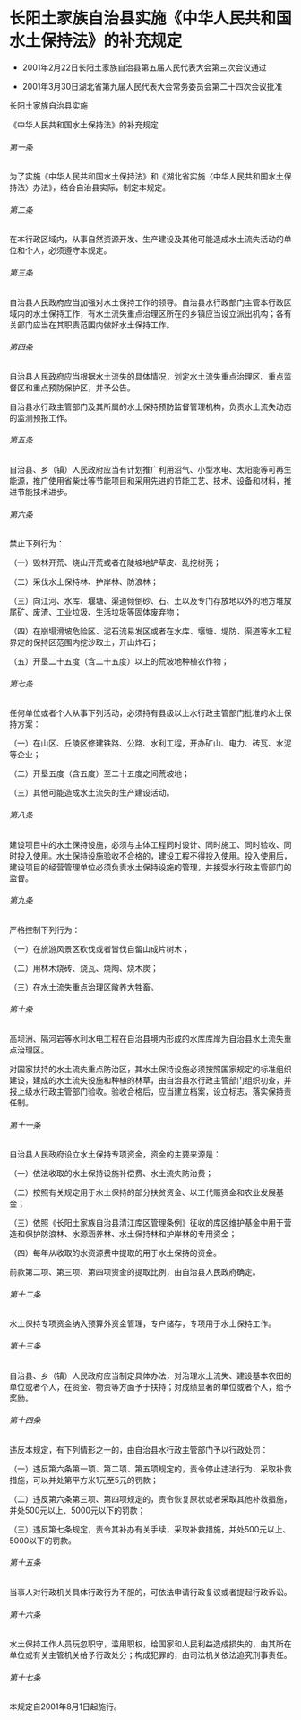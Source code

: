 # 长阳土家族自治县实施《中华人民共和国水土保持法》的补充规定

- 2001年2月22日长阳土家族自治县第五届人民代表大会第三次会议通过

- 2001年3月30日湖北省第九届人民代表大会常务委员会第二十四次会议批准

<!-- INFO END -->

长阳土家族自治县实施

《中华人民共和国水土保持法》的补充规定

###### 第一条

为了实施《中华人民共和国水土保持法》和《湖北省实施〈中华人民共和国水土保持法〉办法》，结合自治县实际，制定本规定。

###### 第二条

在本行政区域内，从事自然资源开发、生产建设及其他可能造成水土流失活动的单位和个人，必须遵守本规定。

###### 第三条

自治县人民政府应当加强对水土保持工作的领导。自治县水行政部门主管本行政区域内的水土保持工作，有水土流失重点治理区所在的乡镇应当设立派出机构；各有关部门应当在其职责范围内做好水土保持工作。

###### 第四条

自治县人民政府应当根据水土流失的具体情况，划定水土流失重点治理区、重点监督区和重点预防保护区，并予公告。

自治县水行政主管部门及其所属的水土保持预防监督管理机构，负责水土流失动态的监测预报工作。

###### 第五条

自治县、乡（镇）人民政府应当有计划推广利用沼气、小型水电、太阳能等可再生能源，推广使用省柴灶等节能项目和采用先进的节能工艺、技术、设备和材料，推进节能技术进步。

###### 第六条

禁止下列行为：

（一）毁林开荒、烧山开荒或者在陡坡地铲草皮、乱挖树蔸；

（二）采伐水土保持林、护岸林、防浪林；

（三）向江河、水库、堰塘、渠道倾倒砂、石、土以及专门存放地以外的地方堆放尾矿、废渣、工业垃圾、生活垃圾等固体废弃物；

（四）在崩塌滑坡危险区、泥石流易发区或者在水库、堰塘、堤防、渠道等水工程界定的保持区范围内挖沙取土，开山炸石；

（五）开垦二十五度（含二十五度）以上的荒坡地种植农作物；

###### 第七条

任何单位或者个人从事下列活动，必须持有县级以上水行政主管部门批准的水土保持方案：

（一）在山区、丘陵区修建铁路、公路、水利工程，开办矿山、电力、砖瓦、水泥等企业；

（二）开垦五度（含五度）至二十五度之间荒坡地；

（三）其他可能造成水土流失的生产建设活动。

###### 第八条

建设项目中的水土保持设施，必须与主体工程同时设计、同时施工、同时验收、同时投入使用。水土保持设施验收不合格的，建设工程不得投入使用。投入使用后，建设项目的经营管理单位必须负责水土保持设施的管理，并接受水行政主管部门的监督。

###### 第九条

严格控制下列行为：

（一）在旅游风景区砍伐或者皆伐自留山成片树木；

（二）用林木烧砖、烧瓦、烧陶、烧木炭；

（三）在水土流失重点治理区敞养大牲畜。

###### 第十条

高坝洲、隔河岩等水利水电工程在自治县境内形成的水库库岸为自治县水土流失重点治理区。

对国家扶持的水土流失重点防治区，其水土保持设施必须按照国家规定的标准组织建设，建成的水土流失设施和种植的林草，由自治县水行政主管部门组织初查，并报上级水行政主管部门验收。验收合格后，应当建立档案，设立标志，落实保持责任制。

###### 第十一条

自治县人民政府设立水土保持专项资金，资金的主要来源是：

（一）依法收取的水土保持设施补偿费、水土流失防治费；

（二）按照有关规定用于水土保持的部分扶贫资金、以工代赈资金和农业发展基金；

（三）依照《长阳土家族自治县清江库区管理条例》征收的库区维护基金中用于营造和保护防浪林、水源涵养林、水土保持林和护岸林的专用资金；

（四）每年从收取的水资源费中提取的用于水土保持的资金。

前款第二项、第三项、第四项资金的提取比例，由自治县人民政府确定。

###### 第十二条

水土保持专项资金纳入预算外资金管理，专户储存，专项用于水土保持工作。

###### 第十三条

自治县、乡（镇）人民政府应当制定具体办法，对治理水土流失、建设基本农田的单位或者个人，在资金、物资等方面予于扶持；对成绩显著的单位或者个人，给予奖励。

###### 第十四条

违反本规定，有下列情形之一的，由自治县水行政主管部门予以行政处罚：

（一）违反第六条第一项、第二项、第五项规定的，责令停止违法行为、采取补救措施，可以并处第平方米1元至5元的罚款；

（二）违反第六条第三项、第四项规定的，责令恢复原状或者采取其他补救措施，并处500元以上、5000元以下的罚款；

（三）违反第七条规定，责令其补办有关手续，采取补救措施，并处500元以上、5000以下的罚款。

###### 第十五条

当事人对行政机关具体行政行为不服的，可依法申请行政复议或者提起行政诉讼。

###### 第十六条

水土保持工作人员玩忽职守，滥用职权，给国家和人民利益造成损失的，由其所在单位或有关主管机关给予行政处分；构成犯罪的，由司法机关依法追究刑事责任。

###### 第十七条

本规定自2001年8月1日起施行。
